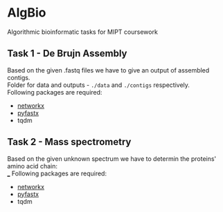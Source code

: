 # AlgBio
Algorithmic bioinformatic tasks for MIPT coursework

## Task 1 - De Brujn Assembly

Based on the given .fastq files we have to give an output of assembled contigs.\
Folder for data and outputs - `./data` and `./contigs` respectively.\
Following packages are required:
* [networkx](https://networkx.org/)
* [pyfastx](https://github.com/lmdu/pyfastx)
* tqdm

## Task 2 - Mass spectrometry

Based on the given unknown spectrum we have to determin the proteins' amino acid chain:\
[_](https://github.com/khomi-a/AlgBio/blob/main/2.%20Mass%20spec%20Tyrocidine/spectrum.png)
Following packages are required:
* [networkx](https://networkx.org/)
* [pyfastx](https://github.com/lmdu/pyfastx)
* tqdm